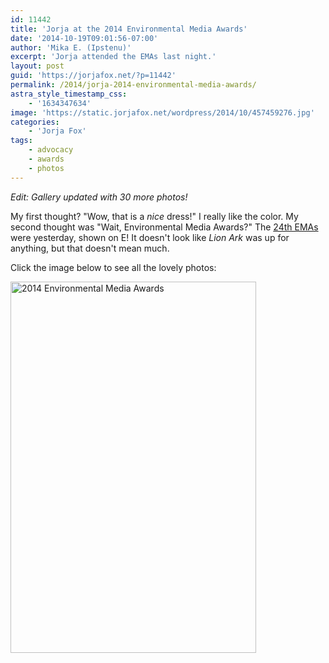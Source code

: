 ```yaml
---
id: 11442
title: 'Jorja at the 2014 Environmental Media Awards'
date: '2014-10-19T09:01:56-07:00'
author: 'Mika E. (Ipstenu)'
excerpt: 'Jorja attended the EMAs last night.'
layout: post
guid: 'https://jorjafox.net/?p=11442'
permalink: /2014/jorja-2014-environmental-media-awards/
astra_style_timestamp_css:
    - '1634347634'
image: 'https://static.jorjafox.net/wordpress/2014/10/457459276.jpg'
categories:
    - 'Jorja Fox'
tags:
    - advocacy
    - awards
    - photos
---
```


<em>Edit: Gallery updated with 30 more photos!</em>

My first thought? "Wow, that is a <em>nice</em> dress!" I really like the color. My second thought was "Wait, Environmental Media Awards?" The <a href="http://www.ema-online.org/">24th EMAs</a> were yesterday, shown on E! It doesn't look like <em>Lion Ark</em> was up for anything, but that doesn't mean much.

Click the image below to see all the lovely photos:

<a href="https://jorjafox.net/gallery/awards/pub/20141018-environmental/"><img class="aligncenter size-full wp-image-11445" src="//static.jorjafox.net/wordpress/2014/10/457465450.jpg" alt="2014 Environmental Media Awards" width="393" height="594" /></a>